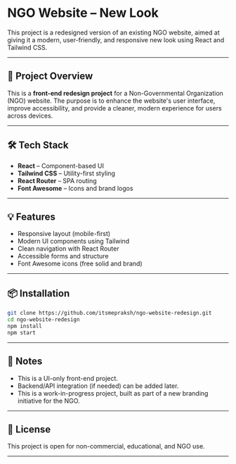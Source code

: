 
# NGO Website – New Look

This project is a redesigned version of an existing NGO website, aimed at giving it a modern, user-friendly, and responsive new look using React and Tailwind CSS.

---

## 🚀 Project Overview

This is a **front-end redesign project** for a Non-Governmental Organization (NGO) website. The purpose is to enhance the website's user interface, improve accessibility, and provide a cleaner, modern experience for users across devices.

---

## 🛠️ Tech Stack

- **React** – Component-based UI
- **Tailwind CSS** – Utility-first styling
- **React Router** – SPA routing
- **Font Awesome** – Icons and brand logos

---
 
## 💡 Features

- Responsive layout (mobile-first)
- Modern UI components using Tailwind
- Clean navigation with React Router
- Accessible forms and structure
- Font Awesome icons (free solid and brand)

---

## 📦 Installation

```bash
git clone https://github.com/itsmepraksh/ngo-website-redesign.git
cd ngo-website-redesign
npm install
npm start
````

---

## 📌 Notes

* This is a UI-only front-end project.
* Backend/API integration (if needed) can be added later.
* This is a work-in-progress project, built as part of a new branding initiative for the NGO.

---

## 📄 License

This project is open for non-commercial, educational, and NGO use.

---